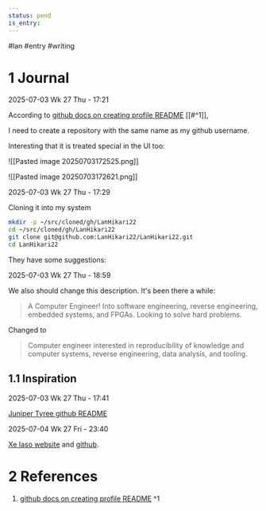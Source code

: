 ```yaml
---
status: pend
is_entry:
---
```

#lan #entry #writing


# 1 Journal

2025-07-03 Wk 27 Thu - 17:21

According to [github docs on creating profile README](<https://docs.github.com/en/account-and-profile/setting-up-and-managing-your-github-profile/customizing-your-profile/managing-your-profile-readme>) [[#^1]], 

I need to create a repository with the same name as my github username.

Interesting that it is treated special in the UI too:

![[Pasted image 20250703172525.png]]

![[Pasted image 20250703172621.png]]

2025-07-03 Wk 27 Thu - 17:29

Cloning it into my system

```sh
mkdir -p ~/src/cloned/gh/LanHikari22
cd ~/src/cloned/gh/LanHikari22
git clone git@github.com:LanHikari22/LanHikari22.git
cd LanHikari22
```

They have some suggestions:

<!--
**LanHikari22/LanHikari22** is a ✨ _special_ ✨ repository because its `README.md` (this file) appears on your GitHub profile.

Here are some ideas to get you started:

- 🔭 I’m currently working on ...
- 🌱 I’m currently learning ...
- 👯 I’m looking to collaborate on ...
- 🤔 I’m looking for help with ...
- 💬 Ask me about ...
- 📫 How to reach me: ...
- 😄 Pronouns: ...
- ⚡ Fun fact: ...
-->

2025-07-03 Wk 27 Thu - 18:59

We also should change this description. It's been there a while:

> A Computer Engineer! Into software engineering, reverse engineering, embedded systems, and FPGAs. Looking to solve hard problems.

Changed to

> Computer engineer interested in reproducibility of knowledge and computer systems, reverse engineering, data analysis, and tooling.


## 1.1 Inspiration

2025-07-03 Wk 27 Thu - 17:41

[Juniper Tyree github README](<https://github.com/juntyr>)

2025-07-04 Wk 27 Fri - 23:40

[Xe Iaso website](<https://xeiaso.net/>) and [github](<https://github.com/Xe>).

# 2 References
1. [github docs on creating profile README](<https://docs.github.com/en/account-and-profile/setting-up-and-managing-your-github-profile/customizing-your-profile/managing-your-profile-readme>) ^1
